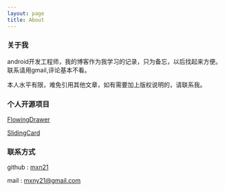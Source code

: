 ```yaml
---
layout: page
title: About
---
```



### 关于我


android开发工程师，我的博客作为我学习的记录，只为备忘，以后找起来方便。
联系请用gmail,评论基本不看。

本人水平有限，难免引用其他文章，如有需要加上版权说明的，请联系我。


### 个人开源项目

[FlowingDrawer](https://github.com/mxn21/FlowingDrawer)

[SlidingCard](https://github.com/mxn21/SlidingCard)



### 联系方式

github : [mxn21](https://github.com/mxn21)

mail : mxny21@gmail.com



